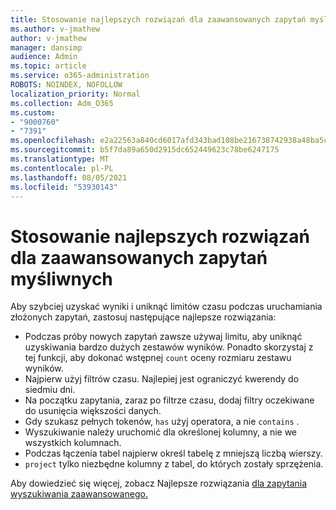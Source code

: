 ```yaml
---
title: Stosowanie najlepszych rozwiązań dla zaawansowanych zapytań myśliwnych
ms.author: v-jmathew
author: v-jmathew
manager: dansimp
audience: Admin
ms.topic: article
ms.service: o365-administration
ROBOTS: NOINDEX, NOFOLLOW
localization_priority: Normal
ms.collection: Adm_O365
ms.custom:
- "9000760"
- "7391"
ms.openlocfilehash: e2a22563a840cd6017afd343bad108be216738742938a48ba5ceb1010fd16098
ms.sourcegitcommit: b5f7da89a650d2915dc652449623c78be6247175
ms.translationtype: MT
ms.contentlocale: pl-PL
ms.lasthandoff: 08/05/2021
ms.locfileid: "53930143"
---
```

# <a name="apply-best-practices-for-advanced-hunting-queries"></a>Stosowanie najlepszych rozwiązań dla zaawansowanych zapytań myśliwnych

Aby szybciej uzyskać wyniki i uniknąć limitów czasu podczas uruchamiania złożonych zapytań, zastosuj następujące najlepsze rozwiązania:

- Podczas próby nowych zapytań zawsze używaj limitu, aby uniknąć uzyskiwania bardzo dużych zestawów wyników. Ponadto skorzystaj z tej funkcji, aby dokonać wstępnej `count` oceny rozmiaru zestawu wyników.
- Najpierw użyj filtrów czasu. Najlepiej jest ograniczyć kwerendy do siedmiu dni.
- Na początku zapytania, zaraz po filtrze czasu, dodaj filtry oczekiwane do usunięcia większości danych.
- Gdy szukasz pełnych tokenów, `has` użyj operatora, a nie `contains` .
- Wyszukiwanie należy uruchomić dla określonej kolumny, a nie we wszystkich kolumnach.
- Podczas łączenia tabel najpierw określ tabelę z mniejszą liczbą wierszy.
- `project` tylko niezbędne kolumny z tabel, do których zostały sprzężenia.

Aby dowiedzieć się więcej, zobacz Najlepsze rozwiązania [dla zapytania wyszukiwania zaawansowanego.](https://go.microsoft.com/fwlink/?linkid=2144812)
